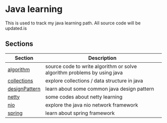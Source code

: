 # Java learning

This is used to track my java learning path. All source code will be updated.is

## Sections

| Section |  Description  |
|---|---|
| [algorithm](src/main/java/Algorithm)  | source code to write algorithm or solve algorithm problems by using java |
| [collections](src/main/java/collection)  | explore collections / data structure in java |
| [designPattern](src/main/java/designPattern)  | learn about some common java design pattern |
| [netty](src/main/java/netty) | some codes about netty learning |
| [nio](src/main/java/nio)  | explore the java nio network framework |
| [spring](src/main/java/spring)  | learn about spring framework |